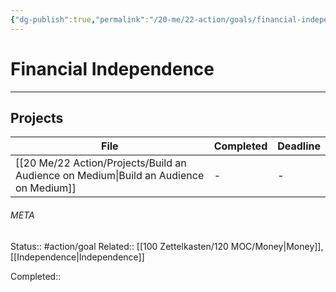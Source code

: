 ```yaml
---
{"dg-publish":true,"permalink":"/20-me/22-action/goals/financial-independence/"}
---
```


# Financial Independence
---
## Projects
| File                                                                                     | Completed | Deadline |
| ---------------------------------------------------------------------------------------- | --------- | -------- |
| [[20 Me/22 Action/Projects/Build an Audience on Medium\|Build an Audience on Medium]] | \-        | \-       |





###### META
Status:: #action/goal 
Related:: [[100 Zettelkasten/120 MOC/Money\|Money]], [[Independence\|Independence]]

Completed:: 
